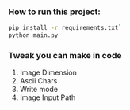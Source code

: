 ### How to run this project:

```bash
pip install -r requirements.txt`
python main.py
```

### Tweak you can make in code

1. Image Dimension
2. Ascii Chars
3. Write mode
4. Image Input Path
